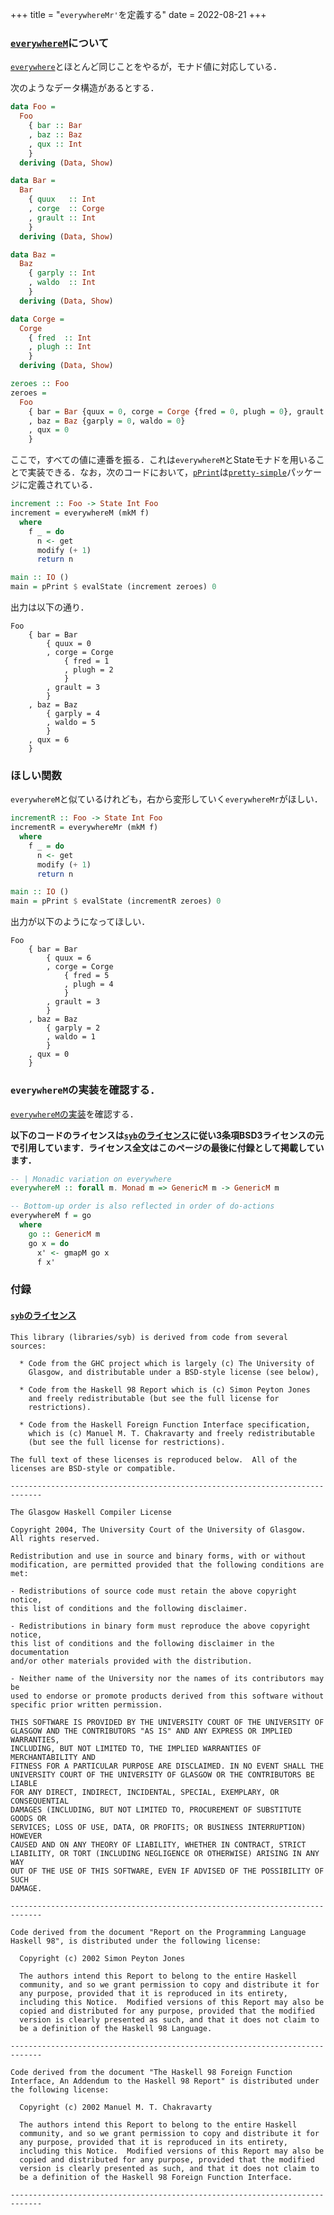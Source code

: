 +++
title = "`everywhereMr'`を定義する"
date = 2022-08-21
+++

### [`everywhereM`](https://hackage.haskell.org/package/syb-0.7.2.1/docs/Data-Generics-Schemes.html#v:everywhereM)について

[`everywhere`](https://hackage.haskell.org/package/syb-0.7.2.1/docs/Data-Generics-Schemes.html#v:everywhere)とほとんど同じことをやるが，モナド値に対応している．

次のようなデータ構造があるとする．

```haskell
data Foo =
  Foo
    { bar :: Bar
    , baz :: Baz
    , qux :: Int
    }
  deriving (Data, Show)

data Bar =
  Bar
    { quux   :: Int
    , corge  :: Corge
    , grault :: Int
    }
  deriving (Data, Show)

data Baz =
  Baz
    { garply :: Int
    , waldo  :: Int
    }
  deriving (Data, Show)

data Corge =
  Corge
    { fred  :: Int
    , plugh :: Int
    }
  deriving (Data, Show)

zeroes :: Foo
zeroes =
  Foo
    { bar = Bar {quux = 0, corge = Corge {fred = 0, plugh = 0}, grault = 0}
    , baz = Baz {garply = 0, waldo = 0}
    , qux = 0
    }
```

ここで，すべての値に連番を振る．これは`everywhereM`とStateモナドを用いることで実装できる．なお，次のコードにおいて，[`pPrint`](https://hackage.haskell.org/package/pretty-simple-4.1.1.0/docs/Text-Pretty-Simple.html#v:pPrint)は[`pretty-simple`](https://hackage.haskell.org/package/pretty-simple)パッケージに定義されている．

```haskell
increment :: Foo -> State Int Foo
increment = everywhereM (mkM f)
  where
    f _ = do
      n <- get
      modify (+ 1)
      return n

main :: IO ()
main = pPrint $ evalState (increment zeroes) 0
```

出力は以下の通り．

```
Foo
    { bar = Bar
        { quux = 0
        , corge = Corge
            { fred = 1
            , plugh = 2
            }
        , grault = 3
        }
    , baz = Baz
        { garply = 4
        , waldo = 5
        }
    , qux = 6
    }
```

### ほしい関数

`everywhereM`と似ているけれども，右から変形していく`everywhereMr`がほしい．

```haskell
incrementR :: Foo -> State Int Foo
incrementR = everywhereMr (mkM f)
  where
    f _ = do
      n <- get
      modify (+ 1)
      return n

main :: IO ()
main = pPrint $ evalState (incrementR zeroes) 0
```

出力が以下のようになってほしい．

```
Foo
    { bar = Bar
        { quux = 6
        , corge = Corge
            { fred = 5
            , plugh = 4
            }
        , grault = 3
        }
    , baz = Baz
        { garply = 2
        , waldo = 1
        }
    , qux = 0
    }
```

### `everywhereM`の実装を確認する．

[`everywhereM`の実装](https://hackage.haskell.org/package/syb-0.7.2.1/docs/src/Data.Generics.Schemes.html#everywhereM)を確認する．

**以下のコードのライセンスは[`syb`のライセンス](https://hackage.haskell.org/package/syb-0.7.2.1/src/LICENSE)に従い3条項BSD3ライセンスの元で引用しています．ライセンス全文はこのページの最後に付録として掲載しています．**

```haskell
-- | Monadic variation on everywhere
everywhereM :: forall m. Monad m => GenericM m -> GenericM m

-- Bottom-up order is also reflected in order of do-actions
everywhereM f = go
  where
    go :: GenericM m
    go x = do
      x' <- gmapM go x
      f x'
```

### 付録

#### [`syb`のライセンス](https://hackage.haskell.org/package/syb-0.7.2.1/src/LICENSE)

```
This library (libraries/syb) is derived from code from several
sources:

  * Code from the GHC project which is largely (c) The University of
    Glasgow, and distributable under a BSD-style license (see below),

  * Code from the Haskell 98 Report which is (c) Simon Peyton Jones
    and freely redistributable (but see the full license for
    restrictions).

  * Code from the Haskell Foreign Function Interface specification,
    which is (c) Manuel M. T. Chakravarty and freely redistributable
    (but see the full license for restrictions).

The full text of these licenses is reproduced below.  All of the
licenses are BSD-style or compatible.

-----------------------------------------------------------------------------

The Glasgow Haskell Compiler License

Copyright 2004, The University Court of the University of Glasgow.
All rights reserved.

Redistribution and use in source and binary forms, with or without
modification, are permitted provided that the following conditions are met:

- Redistributions of source code must retain the above copyright notice,
this list of conditions and the following disclaimer.

- Redistributions in binary form must reproduce the above copyright notice,
this list of conditions and the following disclaimer in the documentation
and/or other materials provided with the distribution.

- Neither name of the University nor the names of its contributors may be
used to endorse or promote products derived from this software without
specific prior written permission.

THIS SOFTWARE IS PROVIDED BY THE UNIVERSITY COURT OF THE UNIVERSITY OF
GLASGOW AND THE CONTRIBUTORS "AS IS" AND ANY EXPRESS OR IMPLIED WARRANTIES,
INCLUDING, BUT NOT LIMITED TO, THE IMPLIED WARRANTIES OF MERCHANTABILITY AND
FITNESS FOR A PARTICULAR PURPOSE ARE DISCLAIMED. IN NO EVENT SHALL THE
UNIVERSITY COURT OF THE UNIVERSITY OF GLASGOW OR THE CONTRIBUTORS BE LIABLE
FOR ANY DIRECT, INDIRECT, INCIDENTAL, SPECIAL, EXEMPLARY, OR CONSEQUENTIAL
DAMAGES (INCLUDING, BUT NOT LIMITED TO, PROCUREMENT OF SUBSTITUTE GOODS OR
SERVICES; LOSS OF USE, DATA, OR PROFITS; OR BUSINESS INTERRUPTION) HOWEVER
CAUSED AND ON ANY THEORY OF LIABILITY, WHETHER IN CONTRACT, STRICT
LIABILITY, OR TORT (INCLUDING NEGLIGENCE OR OTHERWISE) ARISING IN ANY WAY
OUT OF THE USE OF THIS SOFTWARE, EVEN IF ADVISED OF THE POSSIBILITY OF SUCH
DAMAGE.

-----------------------------------------------------------------------------

Code derived from the document "Report on the Programming Language
Haskell 98", is distributed under the following license:

  Copyright (c) 2002 Simon Peyton Jones

  The authors intend this Report to belong to the entire Haskell
  community, and so we grant permission to copy and distribute it for
  any purpose, provided that it is reproduced in its entirety,
  including this Notice.  Modified versions of this Report may also be
  copied and distributed for any purpose, provided that the modified
  version is clearly presented as such, and that it does not claim to
  be a definition of the Haskell 98 Language.

-----------------------------------------------------------------------------

Code derived from the document "The Haskell 98 Foreign Function
Interface, An Addendum to the Haskell 98 Report" is distributed under
the following license:

  Copyright (c) 2002 Manuel M. T. Chakravarty

  The authors intend this Report to belong to the entire Haskell
  community, and so we grant permission to copy and distribute it for
  any purpose, provided that it is reproduced in its entirety,
  including this Notice.  Modified versions of this Report may also be
  copied and distributed for any purpose, provided that the modified
  version is clearly presented as such, and that it does not claim to
  be a definition of the Haskell 98 Foreign Function Interface.

-----------------------------------------------------------------------------
```
